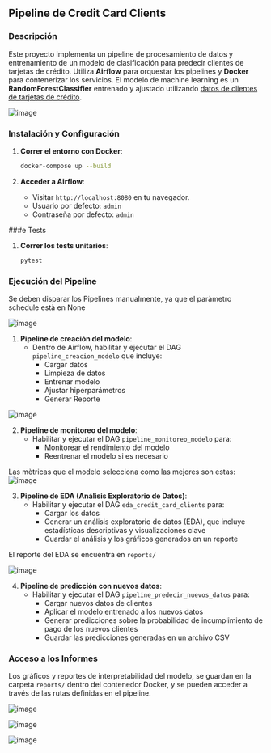 ## Pipeline de Credit Card Clients

### Descripción
Este proyecto implementa un pipeline de procesamiento de datos y entrenamiento de un modelo de clasificación para predecir clientes de tarjetas de crédito.
Utiliza **Airflow** para orquestar los pipelines y **Docker** para contenerizar los servicios.
El modelo de machine learning es un **RandomForestClassifier** entrenado y ajustado utilizando [datos de clientes de tarjetas de crédito](https://archive.ics.uci.edu/dataset/350/default+of+credit+card+clients).

![image](https://github.com/user-attachments/assets/2aa1caa9-32e2-44e7-835b-d4ccfc0a1bc4)

### Instalación y Configuración

1. **Correr el entorno con Docker**:
   ```bash
   docker-compose up --build
   ```

4. **Acceder a Airflow**:
   - Visitar `http://localhost:8080` en tu navegador.
   - Usuario por defecto: `admin`
   - Contraseña por defecto: `admin`

###e Tests

1. **Correr los tests unitarios**:
   ```bash
   pytest
   ```

### Ejecución del Pipeline

Se deben disparar los Pipelines manualmente, ya que el paràmetro schedule està en None

![image](https://github.com/user-attachments/assets/6da007ce-0305-4586-9497-514cffb5c9c7)



1. **Pipeline de creación del modelo**:
   - Dentro de Airflow, habilitar y ejecutar el DAG `pipeline_creacion_modelo` que incluye:
     - Cargar datos
     - Limpieza de datos
     - Entrenar modelo
     - Ajustar hiperparámetros
     - Generar Reporte

![image](https://github.com/user-attachments/assets/4bc1955e-ceab-4d32-aaba-3434d7f1754b)

2. **Pipeline de monitoreo del modelo**:
   - Habilitar y ejecutar el DAG `pipeline_monitoreo_modelo` para:
     - Monitorear el rendimiento del modelo
     - Reentrenar el modelo si es necesario
    
Las mètricas que el modelo selecciona como las mejores son estas: 
![image](https://github.com/user-attachments/assets/73eb0a03-5bbc-4a72-8397-9430c564430c)


3. **Pipeline de EDA (Análisis Exploratorio de Datos)**:
   - Habilitar y ejecutar el DAG `eda_credit_card_clients` para:
     - Cargar los datos
     - Generar un análisis exploratorio de datos (EDA), que incluye estadísticas descriptivas y visualizaciones clave
     - Guardar el análisis y los gráficos generados en un reporte

El reporte del EDA se encuentra en `reports/`
    
![image](https://github.com/user-attachments/assets/13c483f9-6110-409d-992a-24af69717fcb)


4. **Pipeline de predicción con nuevos datos**:
   - Habilitar y ejecutar el DAG `pipeline_predecir_nuevos_datos` para:
     - Cargar nuevos datos de clientes
     - Aplicar el modelo entrenado a los nuevos datos
     - Generar predicciones sobre la probabilidad de incumplimiento de pago de los nuevos clientes
     - Guardar las predicciones generadas en un archivo CSV

### Acceso a los Informes

Los gráficos y reportes de interpretabilidad del modelo, se guardan en la carpeta `reports/` dentro del contenedor Docker, y se pueden acceder a través de las rutas definidas en el pipeline.

![image](https://github.com/user-attachments/assets/19c9ec89-5355-49c0-b095-0b31017553cd)

![image](https://github.com/user-attachments/assets/d699067b-66e9-4ac3-bc35-7a1fd57d7d2c)

![image](https://github.com/user-attachments/assets/c14dd6d0-d5fa-4bec-a4b5-3874568de445)
